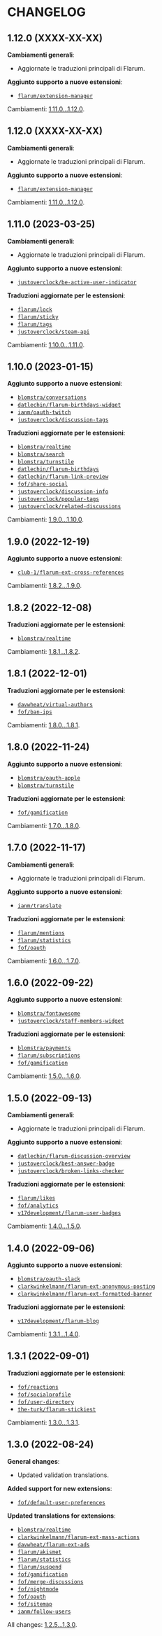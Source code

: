CHANGELOG
=========


1.12.0 (XXXX-XX-XX)
-------------------

**Cambiamenti generali**:

* Aggiornate le traduzioni principali di Flarum.


**Aggiunto supporto a nuove estensioni**:

* [`flarum/extension-manager`](https://github.com/flarum/extension-manager)


Cambiamenti: [1.11.0...1.12.0](https://github.com/flarum-lang/italian/compare/1.11.0...1.12.0).


1.12.0 (XXXX-XX-XX)
-------------------

**Cambiamenti generali**:

* Aggiornate le traduzioni principali di Flarum.


**Aggiunto supporto a nuove estensioni**:

* [`flarum/extension-manager`](https://github.com/flarum/extension-manager)


Cambiamenti: [1.11.0...1.12.0](https://github.com/flarum-lang/italian/compare/1.11.0...1.12.0).


1.11.0 (2023-03-25)
-------------------

**Cambiamenti generali**:

* Aggiornate le traduzioni principali di Flarum.


**Aggiunto supporto a nuove estensioni**:

* [`justoverclock/be-active-user-indicator`](https://github.com/justoverclockl/active-user-indicator)


**Traduzioni aggiornate per le estensioni**:

* [`flarum/lock`](https://github.com/flarum/lock)
* [`flarum/sticky`](https://github.com/flarum/sticky)
* [`flarum/tags`](https://github.com/flarum/tags)
* [`justoverclock/steam-api`](https://extiverse.com/extension/justoverclock/steam-api)


Cambiamenti: [1.10.0...1.11.0](https://github.com/flarum-lang/italian/compare/1.10.0...1.11.0).


1.10.0 (2023-01-15)
-------------------

**Aggiunto supporto a nuove estensioni**:

* [`blomstra/conversations`](https://github.com/blomstra/flarum-ext-conversations)
* [`datlechin/flarum-birthdays-widget`](https://github.com/datlechin/flarum-birthdays-widget)
* [`ianm/oauth-twitch`](https://github.com/imorland/flarum-ext-oauth-twitch)
* [`justoverclock/discussion-tags`](https://extiverse.com/extension/justoverclock/discussion-tags)


**Traduzioni aggiornate per le estensioni**:

* [`blomstra/realtime`](https://extiverse.com/extension/blomstra/realtime)
* [`blomstra/search`](https://github.com/blomstra/flarum-ext-search)
* [`blomstra/turnstile`](https://github.com/blomstra/flarum-ext-turnstile)
* [`datlechin/flarum-birthdays`](https://github.com/datlechin/flarum-birthdays)
* [`datlechin/flarum-link-preview`](https://github.com/datlechin/flarum-link-preview)
* [`fof/share-social`](https://github.com/FriendsOfFlarum/share-social)
* [`justoverclock/discussion-info`](https://github.com/justoverclockl/discussions-info)
* [`justoverclock/popular-tags`](https://github.com/justoverclockl/popular-tags)
* [`justoverclock/related-discussions`](https://extiverse.com/extension/justoverclock/related-discussions)


Cambiamenti: [1.9.0...1.10.0](https://github.com/flarum-lang/italian/compare/1.9.0...1.10.0).


1.9.0 (2022-12-19)
------------------

**Aggiunto supporto a nuove estensioni**:

* [`club-1/flarum-ext-cross-references`](https://github.com/club-1/flarum-ext-cross-references)


Cambiamenti: [1.8.2...1.9.0](https://github.com/flarum-lang/italian/compare/1.8.2...1.9.0).


1.8.2 (2022-12-08)
------------------

**Traduzioni aggiornate per le estensioni**:

* [`blomstra/realtime`](https://extiverse.com/extension/blomstra/realtime)


Cambiamenti: [1.8.1...1.8.2](https://github.com/flarum-lang/italian/compare/1.8.1...1.8.2).


1.8.1 (2022-12-01)
------------------

**Traduzioni aggiornate per le estensioni**:

* [`davwheat/virtual-authors`](https://extiverse.com/extension/davwheat/virtual-authors)
* [`fof/ban-ips`](https://github.com/FriendsOfFlarum/ban-ips)


Cambiamenti: [1.8.0...1.8.1](https://github.com/flarum-lang/italian/compare/1.8.0...1.8.1).


1.8.0 (2022-11-24)
------------------

**Aggiunto supporto a nuove estensioni**:

* [`blomstra/oauth-apple`](https://github.com/blomstra/flarum-ext-oauth-apple)
* [`blomstra/turnstile`](https://github.com/blomstra/flarum-ext-turnstile)


**Traduzioni aggiornate per le estensioni**:

* [`fof/gamification`](https://github.com/FriendsOfFlarum/gamification)


Cambiamenti: [1.7.0...1.8.0](https://github.com/flarum-lang/italian/compare/1.7.0...1.8.0).


1.7.0 (2022-11-17)
------------------

**Cambiamenti generali**:

* Aggiornate le traduzioni principali di Flarum.


**Aggiunto supporto a nuove estensioni**:

* [`ianm/translate`](https://extiverse.com/extension/ianm/translate)


**Traduzioni aggiornate per le estensioni**:

* [`flarum/mentions`](https://github.com/flarum/mentions)
* [`flarum/statistics`](https://github.com/flarum/statistics)
* [`fof/oauth`](https://github.com/FriendsOfFlarum/oauth)


Cambiamenti: [1.6.0...1.7.0](https://github.com/flarum-lang/italian/compare/1.6.0...1.7.0).


1.6.0 (2022-09-22)
------------------

**Aggiunto supporto a nuove estensioni**:

* [`blomstra/fontawesome`](https://github.com/blomstra/flarum-ext-fontawesome)
* [`justoverclock/staff-members-widget`](https://github.com/justoverclockl/staff-member-widget)


**Traduzioni aggiornate per le estensioni**:

* [`blomstra/payments`](https://extiverse.com/extension/blomstra/payments)
* [`flarum/subscriptions`](https://github.com/flarum/subscriptions)
* [`fof/gamification`](https://github.com/FriendsOfFlarum/gamification)


Cambiamenti: [1.5.0...1.6.0](https://github.com/flarum-lang/italian/compare/1.5.0...1.6.0).


1.5.0 (2022-09-13)
------------------

**Cambiamenti generali**:

* Aggiornate le traduzioni principali di Flarum.


**Aggiunto supporto a nuove estensioni**:

* [`datlechin/flarum-discussion-overview`](https://github.com/datlechin/flarum-discussion-overview)
* [`justoverclock/best-answer-badge`](https://github.com/justoverclockl/best-answer-badge)
* [`justoverclock/broken-links-checker`](https://github.com/justoverclockl/broken-links-checker)


**Traduzioni aggiornate per le estensioni**:

* [`flarum/likes`](https://github.com/flarum/likes)
* [`fof/analytics`](https://github.com/FriendsOfFlarum/analytics)
* [`v17development/flarum-user-badges`](https://github.com/v17development/flarum-user-badges)


Cambiamenti: [1.4.0...1.5.0](https://github.com/flarum-lang/italian/compare/1.4.0...1.5.0).


1.4.0 (2022-09-06)
------------------

**Aggiunto supporto a nuove estensioni**:

* [`blomstra/oauth-slack`](https://github.com/blomstra/flarum-ext-oauth-slack)
* [`clarkwinkelmann/flarum-ext-anonymous-posting`](https://github.com/clarkwinkelmann/flarum-ext-anonymous-posting)
* [`clarkwinkelmann/flarum-ext-formatted-banner`](https://github.com/clarkwinkelmann/flarum-ext-formatted-banner)


**Traduzioni aggiornate per le estensioni**:

* [`v17development/flarum-blog`](https://github.com/v17development/flarum-blog)


Cambiamenti: [1.3.1...1.4.0](https://github.com/flarum-lang/italian/compare/1.3.1...1.4.0).


1.3.1 (2022-09-01)
------------------

**Traduzioni aggiornate per le estensioni**:

* [`fof/reactions`](https://github.com/FriendsOfFlarum/reactions)
* [`fof/socialprofile`](https://github.com/FriendsOfFlarum/socialprofile)
* [`fof/user-directory`](https://github.com/FriendsOfFlarum/user-directory)
* [`the-turk/flarum-stickiest`](https://github.com/the-turk/flarum-stickiest)


Cambiamenti: [1.3.0...1.3.1](https://github.com/flarum-lang/italian/compare/1.3.0...1.3.1).


1.3.0 (2022-08-24)
------------------

**General changes**:

* Updated validation translations.


**Added support for new extensions**:

* [`fof/default-user-preferences`](https://github.com/FriendsOfFlarum/default-user-preferences)


**Updated translations for extensions**:

* [`blomstra/realtime`](https://extiverse.com/extension/blomstra/realtime)
* [`clarkwinkelmann/flarum-ext-mass-actions`](https://github.com/clarkwinkelmann/flarum-ext-mass-actions)
* [`davwheat/flarum-ext-ads`](https://github.com/davwheat/flarum-ext-ads)
* [`flarum/akismet`](https://github.com/flarum/akismet)
* [`flarum/statistics`](https://github.com/flarum/statistics)
* [`flarum/suspend`](https://github.com/flarum/suspend)
* [`fof/gamification`](https://github.com/FriendsOfFlarum/gamification)
* [`fof/merge-discussions`](https://github.com/FriendsOfFlarum/merge-discussions)
* [`fof/nightmode`](https://github.com/FriendsOfFlarum/nightmode)
* [`fof/oauth`](https://github.com/FriendsOfFlarum/oauth)
* [`fof/sitemap`](https://github.com/FriendsOfFlarum/sitemap)
* [`ianm/follow-users`](https://github.com/imorland/follow-users)


All changes: [1.2.5...1.3.0](https://github.com/flarum-lang/italian/compare/1.2.5...1.3.0).



